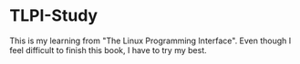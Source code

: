 # TLPI-Study
This is my learning from "The Linux Programming Interface".
Even though I feel difficult to finish this book, I have to try my best.
